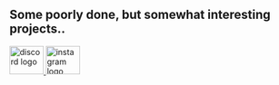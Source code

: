 ## Some poorly done, but somewhat interesting projects..

<div align="left">
  <a href="https://discord.gg/765BD5T665" target="_blank">
    <img src="https://raw.githubusercontent.com/maurodesouza/profile-readme-generator/master/src/assets/icons/social/discord/default.svg" width="60" height="50" alt="discord logo"  />
  </a>
  <a href="https://www.instagram.com/999flyaway/" target="_blank">
    <img src="https://raw.githubusercontent.com/maurodesouza/profile-readme-generator/master/src/assets/icons/social/instagram/default.svg" width="60" height="50" alt="instagram logo"  />
  </a>
</div>

###

